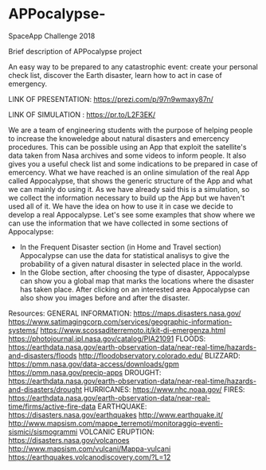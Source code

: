 # APPocalypse-
SpaceApp Challenge 2018

Brief description of APPocalypse project

An easy way to be prepared to any catastrophic event: create your personal check list, discover the Earth disaster, learn how to act in case of emergency.

LINK OF PRESENTATION: https://prezi.com/p/97n9wmaxy87n/

LINK OF SIMULATION : https://pr.to/L2F3EK/

We are a team of engineering students with the purpose of helping people to increase the knoweledge about natural disasters and emercency procedures. This can be possible using an App that exploit the satellite's data taken from Nasa archives and some videos to inform people. It also gives you a useful check list and some indications to be prepared in case of emercency.
What we have reached is an online simulation of the real App called Appocalypse, that shows the generic structure of the App and what we can mainly do using it.
As we have already said this is a simulation, so we collect the information necessary to build up the App but we haven't used all of it. We have the idea on how to use it in case we decide to develop a real Appocalypse.
Let's see some examples that show where we can use the information that we have collected in some sections of Appocalypse:
- In the Frequent Disaster section (in Home and Travel section) Appocalypse can use the data for statistical analisys to give the probability of a given natural disaster in selected place in the world.
- In the Globe section, after choosing the type of disaster, Appocalypse can show you a global map that marks the locations where the disaster has taken place. After clicking on an interested area Appocalypse can also show you images before and after the disaster.

Resources:
GENERAL INFORMATION:
https://maps.disasters.nasa.gov/
https://www.satimagingcorp.com/services/geographic-information-systems/
https://www.scossaditerremoto.it/kit-di-emergenza.html
https://photojournal.jpl.nasa.gov/catalog/PIA21091
FLOODS:
https://earthdata.nasa.gov/earth-observation-data/near-real-time/hazards-and-disasters/floods
http://floodobservatory.colorado.edu/
BLIZZARD:
https://pmm.nasa.gov/data-access/downloads/gpm
https://pmm.nasa.gov/precip-apps
DROUGHT:
https://earthdata.nasa.gov/earth-observation-data/near-real-time/hazards-and-disasters/drought
HURRICANES:
https://www.nhc.noaa.gov/
FIRES:
https://earthdata.nasa.gov/earth-observation-data/near-real-time/firms/active-fire-data
EARTHQUAKE:
https://disasters.nasa.gov/earthquakes
http://www.earthquake.it/
http://www.mapsism.com/mappe_terremoti/monitoraggio-eventi-sismici/sismogrammi
VOLCANIC ERUPTION:
https://disasters.nasa.gov/volcanoes
http://www.mapsism.com/vulcani/Mappa-vulcani
https://earthquakes.volcanodiscovery.com/?L=12
